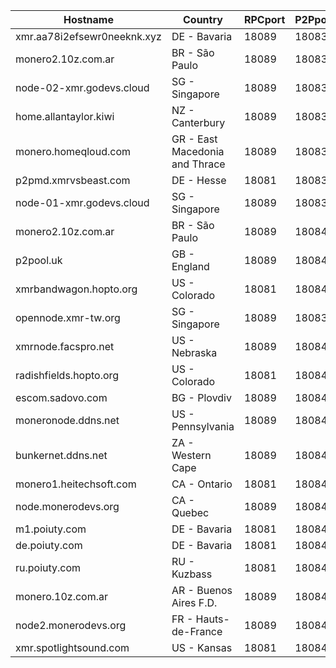 Hostname | Country | RPCport | P2Pport
--- | --- | --- | ---
xmr.aa78i2efsewr0neeknk.xyz | DE - Bavaria | 18089 | 18083
monero2.10z.com.ar | BR - São Paulo | 18089 | 18083
node-02-xmr.godevs.cloud | SG - Singapore | 18089 | 18083
home.allantaylor.kiwi | NZ - Canterbury | 18089 | 18083
monero.homeqloud.com | GR - East Macedonia and Thrace | 18089 | 18083
p2pmd.xmrvsbeast.com | DE - Hesse | 18081 | 18083
node-01-xmr.godevs.cloud | SG - Singapore | 18089 | 18083
monero2.10z.com.ar | BR - São Paulo | 18089 | 18084
p2pool.uk | GB - England | 18089 | 18084
xmrbandwagon.hopto.org | US - Colorado | 18081 | 18084
opennode.xmr-tw.org | SG - Singapore | 18089 | 18083
xmrnode.facspro.net | US - Nebraska | 18089 | 18084
radishfields.hopto.org | US - Colorado | 18081 | 18084
escom.sadovo.com | BG - Plovdiv | 18089 | 18084
moneronode.ddns.net | US - Pennsylvania | 18089 | 18084
bunkernet.ddns.net | ZA - Western Cape | 18089 | 18084
monero1.heitechsoft.com | CA - Ontario | 18081 | 18084
node.monerodevs.org | CA - Quebec | 18089 | 18084
m1.poiuty.com | DE - Bavaria | 18081 | 18084
de.poiuty.com | DE - Bavaria | 18081 | 18084
ru.poiuty.com | RU - Kuzbass | 18081 | 18084
monero.10z.com.ar | AR - Buenos Aires F.D. | 18089 | 18084
node2.monerodevs.org | FR - Hauts-de-France | 18089 | 18084
xmr.spotlightsound.com | US - Kansas | 18081 | 18084
